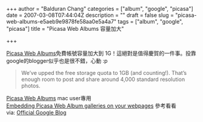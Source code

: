 +++
author = "Balduran Chang"
categories = ["album", "google", "picasa"]
date = 2007-03-08T07:44:04Z
description = ""
draft = false
slug = "picasa-web-albums-e5aeb9e9878fe58aa0e5a4a7"
tags = ["album", "google", "picasa"]
title = "Picasa Web Albums 容量加大"

+++


[Picasa Web Albums](http://picasaweb.google.com/ "Picasa Web Albums")免費帳號容量加大到 1G！這絕對是值得慶賀的一件事。投靠google的blogger似乎也是很不錯，心動 :p

> We’ve upped the free storage quota to 1GB (and counting!). That’s enough room to post and share around 4,000 standard resolution photos.

[Picasa Web Albums](http://picasa.google.com/web/mac_tools.html "Picasa Web Albums") mac user專用  
[Embedding Picasa Web Album galleries on your webpages](http://www.zmarties.com/picasa/blog/2007/02/embedding-picasa-web-album-galleries-on.html "Documenting Picasa: Embedding Picasa Web Album galleries on your webpages") 參考看看  
 via: [Official Google Blog](http://googleblog.blogspot.com/ "Official Google Blog")

